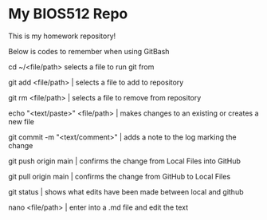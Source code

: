 # My BIOS512 Repo
This is my homework repository!  
  
Below is codes to remember when using GitBash
  
cd ~/<file/path> selects a file to run git from  
  
git add <file/path> | selects a file to add to repository  
  
git rm <file/path> | selects a file to remove from repository  
  
echo "<text/paste>" <file/path> | makes changes to an existing or creates a new file  
  
git commit -m "<text/comment>" | adds a note to the log marking the change  
  
git push origin main | confirms the change from Local Files into GitHub

git pull origin main | confirms the change from GitHub to Local Files
  
git status | shows what edits have been made between local and github  
  
nano <file/path> | enter into a .md file and edit the text  
